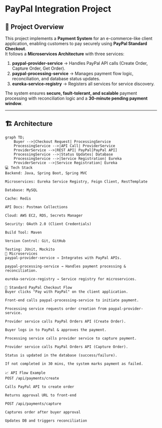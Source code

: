 # PayPal Integration Project

## 📌 Project Overview
This project implements a **Payment System** for an e-commerce-like client application, enabling customers to pay securely using **PayPal Standard Checkout**.  
It follows a **Microservices Architecture** with three services:

1. **paypal-provider-service** → Handles PayPal API calls (Create Order, Capture Order, Get Order).
2. **paypal-processing-service** → Manages payment flow logic, reconciliation, and database status updates.
3. **eureka-service-registry** → Registers all services for service discovery.

The system ensures **secure, fault-tolerant, and scalable** payment processing with reconciliation logic and a **30-minute pending payment window**.

---

## 🏗 Architecture
```mermaid
graph TD;
    Buyer -->|Checkout Request| ProcessingService
    ProcessingService -->|API Call| ProviderService
    ProviderService -->|REST API| PayPal[PayPal API]
    ProcessingService -->|Status Updates| Database
    ProcessingService -->|Service Registration| Eureka
    ProviderService -->|Service Registration| Eureka
💻 Tech Stack
Backend: Java, Spring Boot, Spring MVC

Microservices: Eureka Service Registry, Feign Client, RestTemplate

Database: MySQL

Cache: Redis

API Docs: Postman Collections

Cloud: AWS EC2, RDS, Secrets Manager

Security: OAuth 2.0 (Client Credentials)

Build Tool: Maven

Version Control: Git, GitHub

Testing: JUnit, Mockito
📂 Microservices
paypal-provider-service → Integrates with PayPal APIs.

paypal-processing-service → Handles payment processing & reconciliation.

eureka-service-registry → Service registry for microservices.

🔄 Standard PayPal Checkout Flow
Buyer clicks "Pay with PayPal" on the client application.

Front-end calls paypal-processing-service to initiate payment.

Processing service requests order creation from paypal-provider-service.

Provider service calls PayPal Orders API (Create Order).

Buyer logs in to PayPal & approves the payment.

Processing service calls provider service to capture payment.

Provider service calls PayPal Orders API (Capture Order).

Status is updated in the database (success/failure).

If not completed in 30 mins, the system marks payment as failed.

📈 API Flow Example
POST /api/payments/create

Calls PayPal API to create order

Returns approval URL to front-end

POST /api/payments/capture

Captures order after buyer approval

Updates DB and triggers reconciliation
